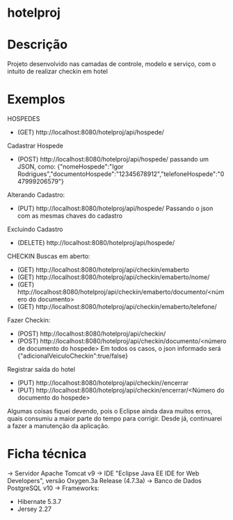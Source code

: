# hotelproj

# Descrição
Projeto desenvolvido nas camadas de controle, modelo e serviço, com o intuito de realizar checkin em hotel

# Exemplos
HOSPEDES
* (GET) http://localhost:8080/hotelproj/api/hospede/

Cadastrar Hospede
* (POST) http://localhost:8080/hotelproj/api/hospede/
  passando um JSON, como: {"nomeHospede":"Igor Rodrigues","documentoHospede":"12345678912","telefoneHospede":"047999206579"}

Alterando Cadastro:
* (PUT) http://localhost:8080/hotelproj/api/hospede/<id do hospede>
  Passando o json com as mesmas chaves do cadastro
  
Excluindo Cadastro
* (DELETE) http://localhost:8080/hotelproj/api/hospede/<id do hospede>

CHECKIN
Buscas em aberto:
* (GET) http://localhost:8080/hotelproj/api/checkin/emaberto
* (GET) http://localhost:8080/hotelproj/api/checkin/emaberto/nome/<nome do hospede>
* (GET) http://localhost:8080/hotelproj/api/checkin/emaberto/documento/<número do documento>
* (GET) http://localhost:8080/hotelproj/api/checkin/emaberto/telefone/<telefone do hospede>

Fazer Checkin:
* (POST) http://localhost:8080/hotelproj/api/checkin/<id do hospede>
* (POST) http://localhost:8080/hotelproj/api/checkin/documento/<número de documento do hospede>
  Em todos os casos, o json informado será {"adicionalVeiculoCheckin":true/false}
  
Registrar saída do hotel
* (PUT) http://localhost:8080/hotelproj/api/checkin/<id do hospede>/encerrar
* (PUT) http://localhost:8080/hotelproj/api/checkin/encerrar/<Número do documento do hospede>

Algumas coisas fiquei devendo, pois o Eclipse ainda dava muitos erros, quais consumiu a maior parte do tempo para corrigir.
Desde já, continuarei a fazer a manutenção da aplicação.


# Ficha técnica
-> Servidor Apache Tomcat v9
-> IDE "Eclipse Java EE IDE for Web Developers", versão Oxygen.3a Release (4.7.3a)
-> Banco de Dados PostgreSQL v10
-> Frameworks:
* Hibernate 5.3.7
* Jersey 2.27
